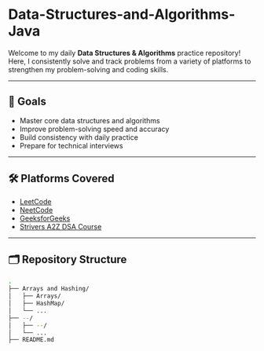 # Data-Structures-and-Algorithms-Java

Welcome to my daily **Data Structures & Algorithms** practice repository!  
Here, I consistently solve and track problems from a variety of platforms to strengthen my problem-solving and coding skills.

---

## 📌 Goals

- Master core data structures and algorithms
- Improve problem-solving speed and accuracy
- Build consistency with daily practice
- Prepare for technical interviews

---

## 🛠️ Platforms Covered

- [LeetCode](https://leetcode.com/)
- [NeetCode](https://neetcode.io/)
- [GeeksforGeeks](https://www.geeksforgeeks.org/)
- [Strivers A2Z DSA Course](https://takeuforward.org/strivers-a2z-dsa-course/strivers-a2z-dsa-course-sheet-2/)

---

## 🗂️ Repository Structure

```bash
.
├── Arrays and Hashing/
│   ├── Arrays/
│   ├── HashMap/
│   └── ...
├── --/
│   ├── --/
│   └── ...
├── README.md

